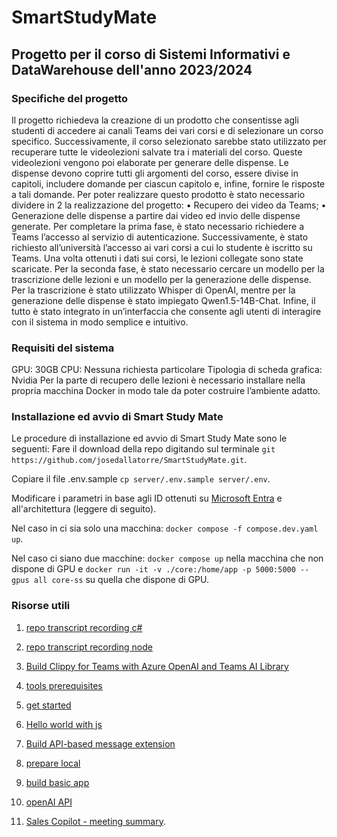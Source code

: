 # SmartStudyMate

## Progetto per il corso di Sistemi Informativi e DataWarehouse dell'anno 2023/2024

### Specifiche del progetto
Il progetto richiedeva la creazione di un prodotto che consentisse agli studenti di accedere ai canali Teams dei vari corsi e di selezionare un corso specifico. Successivamente, il corso selezionato sarebbe stato utilizzato per recuperare tutte le videolezioni salvate tra i materiali del corso. Queste videolezioni vengono poi elaborate per generare delle dispense. Le dispense devono coprire tutti gli argomenti del corso, essere divise in capitoli, includere domande per ciascun capitolo e, infine, fornire le risposte a tali domande.
Per poter realizzare questo prodotto è stato necessario dividere in 2 la realizzazione del progetto:
• Recupero dei video da Teams;
• Generazione delle dispense a partire dai video ed invio delle dispense generate.
Per completare la prima fase, è stato necessario richiedere a Teams l’accesso al servizio di autenticazione. Successivamente, è stato richiesto all’università l’accesso ai vari corsi a cui lo studente è iscritto su Teams. Una volta ottenuti i dati sui corsi, le lezioni collegate sono state scaricate.
Per la seconda fase, è stato necessario cercare un modello per la trascrizione delle lezioni e un modello per la generazione delle dispense. Per la trascrizione è stato utilizzato Whisper di OpenAI, mentre per la generazione delle dispense è stato impiegato Qwen1.5-14B-Chat.
Infine, il tutto è stato integrato in un’interfaccia che consente agli utenti di interagire con il sistema in modo semplice e intuitivo.

### Requisiti del sistema
GPU: 30GB
CPU: Nessuna richiesta particolare
Tipologia di scheda grafica: Nvidia
Per la parte di recupero delle lezioni è necessario installare nella propria macchina Docker in modo tale da poter costruire l’ambiente adatto.


### Installazione ed avvio di Smart Study Mate

Le procedure di installazione ed avvio di Smart Study Mate sono le seguenti:
Fare il download della repo digitando sul terminale `git https://github.com/josedallatorre/SmartStudyMate.git`.

Copiare il file .env.sample `cp server/.env.sample server/.env`.

Modificare i parametri in base agli ID ottenuti su [Microsoft Entra](https://entra.microsoft.com/#home) e all'architettura (leggere di seguito).

Nel caso in ci sia solo una macchina: `docker compose -f compose.dev.yaml up`.

Nel caso ci siano due macchine: `docker compose up` nella macchina che non dispone di GPU e 
`docker run -it -v ./core:/home/app -p 5000:5000 --gpus all core-ss` su quella che dispone di GPU.


### Risorse utili
 1. [repo transcript recording c#](https://github.com/OfficeDev/Microsoft-Teams-Samples/tree/main/samples/tab-meeting-transcript-recording/csharp)
2. [repo transcript recording node](https://github.com/OfficeDev/Microsoft-Teams-Samples/tree/main/samples/tab-meeting-transcript-recording/nodejs)
3. [Build Clippy for Teams with Azure OpenAI and Teams AI Library](https://www.youtube.com/watch?v=OZ6qNiuGo1Q)
4. [tools prerequisites](https://learn.microsoft.com/en-us/microsoftteams/platform/toolkit/tools-prerequisites)
5. [get started](https://learn.microsoft.com/en-us/microsoftteams/platform/get-started/get-started-overview)
6. [Hello world with js](https://learn.microsoft.com/en-us/microsoftteams/platform/sbs-gs-javascript?tabs=vscode%2Cvsc%2Cviscode)
7. [Build API-based message extension](https://learn.microsoft.com/en-us/microsoftteams/platform/messaging-extensions/build-api-based-message-extension?tabs=visual-studio-code%2Cnew-api)
8. [prepare local](https://learn.microsoft.com/en-us/microsoftteams/platform/concepts/build-and-test/prepare-your-o365-tenant)
9. [build basic app](https://learn.microsoft.com/en-us/microsoftteams/platform/get-started/build-basic-tab-app?tabs=teamstoolkitcodespaces)

10. [openAI API](https://platform.openai.com/docs/guides/text-generation)
11. [Sales Copilot - meeting summary](https://learn.microsoft.com/en-us/microsoft-sales-copilot/generate-meeting-summary).
